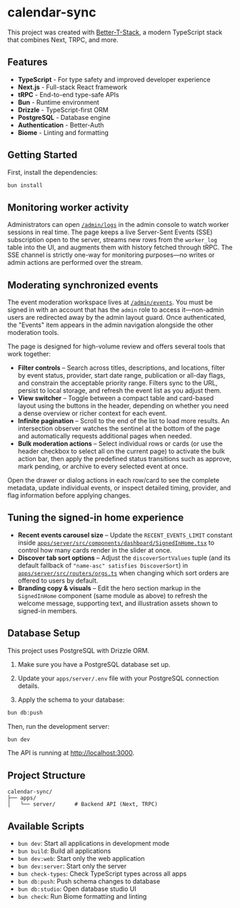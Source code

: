 # calendar-sync

This project was created with [Better-T-Stack](https://github.com/AmanVarshney01/create-better-t-stack), a modern TypeScript stack that combines Next, TRPC, and more.

## Features

- **TypeScript** - For type safety and improved developer experience
- **Next.js** - Full-stack React framework
- **tRPC** - End-to-end type-safe APIs
- **Bun** - Runtime environment
- **Drizzle** - TypeScript-first ORM
- **PostgreSQL** - Database engine
- **Authentication** - Better-Auth
- **Biome** - Linting and formatting

## Getting Started

First, install the dependencies:

```bash
bun install
```

## Monitoring worker activity

Administrators can open [`/admin/logs`](apps/server/src/app/(site)/admin/logs/page.tsx) in the admin console to watch worker sessions in real time. The page keeps a live Server-Sent Events (SSE) subscription open to the server, streams new rows from the `worker_log` table into the UI, and augments them with history fetched through tRPC. The SSE channel is strictly one-way for monitoring purposes—no writes or admin actions are performed over the stream.

## Moderating synchronized events

The event moderation workspace lives at [`/admin/events`](apps/server/src/app/(site)/admin/events/page.tsx). You must be signed in with an account that has the `admin` role to access it—non-admin users are redirected away by the admin layout guard. Once authenticated, the "Events" item appears in the admin navigation alongside the other moderation tools.

The page is designed for high-volume review and offers several tools that work together:

- **Filter controls** – Search across titles, descriptions, and locations, filter by event status, provider, start date range, publication or all-day flags, and constrain the acceptable priority range. Filters sync to the URL, persist to local storage, and refresh the event list as you adjust them.
- **View switcher** – Toggle between a compact table and card-based layout using the buttons in the header, depending on whether you need a dense overview or richer context for each event.
- **Infinite pagination** – Scroll to the end of the list to load more results. An intersection observer watches the sentinel at the bottom of the page and automatically requests additional pages when needed.
- **Bulk moderation actions** – Select individual rows or cards (or use the header checkbox to select all on the current page) to activate the bulk action bar, then apply the predefined status transitions such as approve, mark pending, or archive to every selected event at once.

Open the drawer or dialog actions in each row/card to see the complete metadata, update individual events, or inspect detailed timing, provider, and flag information before applying changes.

## Tuning the signed-in home experience

- **Recent events carousel size** – Update the `RECENT_EVENTS_LIMIT` constant inside [`apps/server/src/components/dashboard/SignedInHome.tsx`](apps/server/src/components/dashboard/SignedInHome.tsx) to control how many cards render in the slider at once.
- **Discover tab sort options** – Adjust the `discoverSortValues` tuple (and its default fallback of `"name-asc" satisfies DiscoverSort`) in [`apps/server/src/routers/orgs.ts`](apps/server/src/routers/orgs.ts) when changing which sort orders are offered to users by default.
- **Branding copy & visuals** – Edit the hero section markup in the `SignedInHome` component (same module as above) to refresh the welcome message, supporting text, and illustration assets shown to signed-in members.
## Database Setup

This project uses PostgreSQL with Drizzle ORM.

1. Make sure you have a PostgreSQL database set up.
2. Update your `apps/server/.env` file with your PostgreSQL connection details.

3. Apply the schema to your database:
```bash
bun db:push
```


Then, run the development server:

```bash
bun dev
```

The API is running at [http://localhost:3000](http://localhost:3000).





## Project Structure

```
calendar-sync/
├── apps/
│   └── server/      # Backend API (Next, TRPC)
```

## Available Scripts

- `bun dev`: Start all applications in development mode
- `bun build`: Build all applications
- `bun dev:web`: Start only the web application
- `bun dev:server`: Start only the server
- `bun check-types`: Check TypeScript types across all apps
- `bun db:push`: Push schema changes to database
- `bun db:studio`: Open database studio UI
- `bun check`: Run Biome formatting and linting
